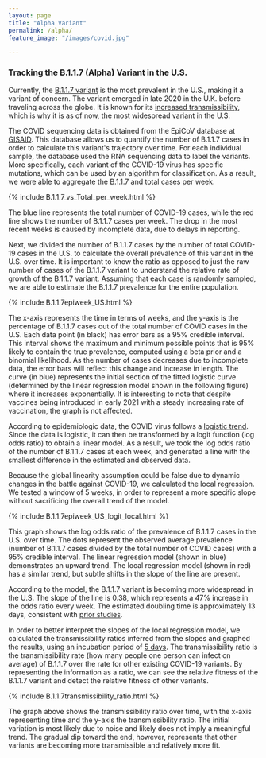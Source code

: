 ```yaml
---
layout: page
title: "Alpha Variant"
permalink: /alpha/
feature_image: "/images/covid.jpg"

---
```




### Tracking the B.1.1.7 (Alpha) Variant in the U.S.

Currently, the [B.1.1.7 variant](https://www.cdc.gov/coronavirus/2019-ncov/transmission/variant-cases.html) is the most prevalent in the U.S., making it a variant of concern. The variant emerged in late 2020 in the U.K. before traveling across the globe. It is known for its [increased transmissibility](https://www.cdc.gov/coronavirus/2019-ncov/science/science-briefs/scientific-brief-emerging-variants.html), which is why it is as of now, the most widespread variant in the U.S.

The COVID sequencing data is obtained from the EpiCoV database at [GISAID](https://www.gisaid.org). This database allows us to quantify the number of B.1.1.7 cases in order to calculate this variant's trajectory over time. For each individual sample, the database used the RNA sequencing data to label the variants. More specifically, each variant of the COVID-19 virus has specific mutations, which can be used by an algorithm for classification. As a result, we were able to aggregate the B.1.1.7 and total cases per week.

{% include B.1.1.7_vs_Total_per_week.html %}

The blue line represents the total number of COVID-19 cases, while the red line shows the number of B.1.1.7 cases per week. The drop in the most recent weeks is caused by incomplete data, due to delays in reporting. 

Next, we divided the number of B.1.1.7 cases by the number of total COVID-19 cases in the U.S. to calculate the overall prevalence of this variant in the U.S. over time. It is important to know the ratio as opposed to just the raw number of cases of the B.1.1.7 variant to understand the relative rate of growth of the B.1.1.7 variant. Assuming that each case is randomly sampled, we are able to estimate the B.1.1.7 prevalence for the entire population. 

{% include B.1.1.7epiweek_US.html %} 

The x-axis represents the time in terms of weeks, and the y-axis is the percentage of B.1.1.7 cases out of the total number of COVID cases in the U.S. Each data point (in black) has error bars as a 95% credible interval. This interval shows the maximum and minimum possible points that is 95% likely to contain the true prevalence, computed using a beta prior and a binomial likelihood. As the number of cases decreases due to incomplete data, the error bars will reflect this change and increase in length. The curve (in blue) represents the initial section of the fitted logistic curve (determined by the linear regression model shown in the following figure) where it increases exponentially. It is interesting to note that despite vaccines being introduced in early 2021 with a steady increasing rate of vaccination, the graph is not affected. 

According to epidemiologic data, the COVID virus follows a [logistic trend](https://www.ncbi.nlm.nih.gov/pmc/articles/PMC7328553/). Since the data is logistic, it can then be transformed by a logit function (log odds ratio) to obtain a linear model. As a result, we took the log odds ratio of the number of B.1.1.7 cases at each week, and generated a line with the smallest difference in the estimated and observed data. 

Because the global linearity assumption could be false due to dynamic changes in the battle against COVID-19, we calculated the local regression. We tested a window of 5 weeks, in order to represent a more specific slope without sacrificing the overall trend of the model.

{% include B.1.1.7epiweek_US_logit_local.html %}

This graph shows the log odds ratio of the prevalence of B.1.1.7 cases in the U.S. over time. The dots represent the observed average prevalence (number of B.1.1.7 cases divided by the total number of COVID cases) with a 95% credible interval. The linear regression model (shown in blue) demonstrates an upward trend. The local regression model (shown in red) has a similar trend, but subtle shifts in the slope of the line are present.

According to the model, the B.1.1.7 variant is becoming more widespread in the U.S. The slope of the line is 0.38, which represents a 47% increase in the odds ratio every week. The estimated doubling time is approximately 13 days, consistent with [prior studies](https://www.medrxiv.org/content/10.1101/2021.02.06.21251159v1.full.pdf). 

In order to better interpret the slopes of the local regression model, we calculated the transmissibility ratios inferred from the slopes and graphed the results, using an incubation period of [5 days](https://www.cdc.gov/coronavirus/2019-ncov/hcp/clinical-guidance-management-patients.html). The transmissibility ratio is the transmissibility rate (how many people one person can infect on average) of B.1.1.7 over the rate for other existing COVID-19 variants. By representing the information as a ratio, we can see the relative fitness of the B.1.1.7 variant and detect the relative fitness of other variants.

{% include B.1.1.7transmissibility_ratio.html %}

The graph above shows the transmissibility ratio over time, with the x-axis representing time and the y-axis the transmissibility ratio. The initial variation is most likely due to noise and likely does not imply a meaningful trend. The gradual dip toward the end, however, represents that other variants are becoming more transmissible and relatively more fit. 



